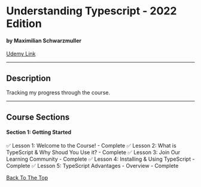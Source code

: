 # Understanding Typescript - 2022 Edition

#### by Maximilian Schwarzmuller

[Udemy Link](https://www.udemy.com/course/understanding-typescript/)

---

## Description

Tracking my progress through the course.

---

## Course Sections

#### Section 1: Getting Started

✅ Lesson 1: Welcome to the Course! - Complete
✅ Lesson 2: What is TypeScript & Why Shoud You Use it? - Complete
✅ Lesson 3: Join Our Learning Community - Complete
✅ Lesson 4: Installing & Using TypeScript - Complete
✅ Lesson 5: TypeScript Advantages - Overview - Complete

[Back To The Top](#understanding-typescript---2022-edition)
